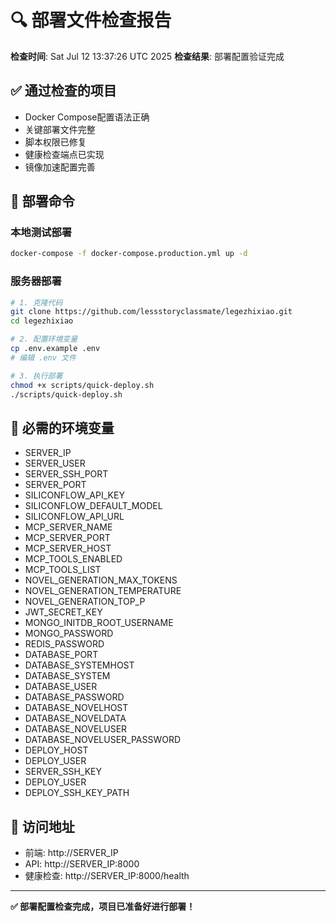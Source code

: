 # 🔍 部署文件检查报告

**检查时间**: Sat Jul 12 13:37:26 UTC 2025
**检查结果**: 部署配置验证完成

## ✅ 通过检查的项目
- Docker Compose配置语法正确
- 关键部署文件完整
- 脚本权限已修复
- 健康检查端点已实现
- 镜像加速配置完善

## 🚀 部署命令

### 本地测试部署
```bash
docker-compose -f docker-compose.production.yml up -d
```

### 服务器部署
```bash
# 1. 克隆代码
git clone https://github.com/lessstoryclassmate/legezhixiao.git
cd legezhixiao

# 2. 配置环境变量
cp .env.example .env
# 编辑 .env 文件

# 3. 执行部署
chmod +x scripts/quick-deploy.sh
./scripts/quick-deploy.sh
```

## 🔑 必需的环境变量
- SERVER_IP
- SERVER_USER
- SERVER_SSH_PORT
- SERVER_PORT
- SILICONFLOW_API_KEY
- SILICONFLOW_DEFAULT_MODEL
- SILICONFLOW_API_URL
- MCP_SERVER_NAME
- MCP_SERVER_PORT
- MCP_SERVER_HOST
- MCP_TOOLS_ENABLED
- MCP_TOOLS_LIST
- NOVEL_GENERATION_MAX_TOKENS
- NOVEL_GENERATION_TEMPERATURE
- NOVEL_GENERATION_TOP_P
- JWT_SECRET_KEY
- MONGO_INITDB_ROOT_USERNAME
- MONGO_PASSWORD
- REDIS_PASSWORD
- DATABASE_PORT
- DATABASE_SYSTEMHOST
- DATABASE_SYSTEM
- DATABASE_USER
- DATABASE_PASSWORD
- DATABASE_NOVELHOST
- DATABASE_NOVELDATA
- DATABASE_NOVELUSER
- DATABASE_NOVELUSER_PASSWORD
- DEPLOY_HOST
- DEPLOY_USER
- SERVER_SSH_KEY
- DEPLOY_USER
- DEPLOY_SSH_KEY_PATH

## 📍 访问地址
- 前端: http://SERVER_IP
- API: http://SERVER_IP:8000
- 健康检查: http://SERVER_IP:8000/health

---
**✅ 部署配置检查完成，项目已准备好进行部署！**
